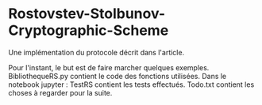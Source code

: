 # Rostovstev-Stolbunov-Cryptographic-Scheme
Une implémentation du protocole décrit dans l'article.

Pour l'instant, le but est de faire marcher quelques exemples.
BibliothequeRS.py contient le code des fonctions utilisées.
Dans le notebook jupyter : TestRS contient les tests effectués.
Todo.txt contient les choses à regarder pour la suite.
